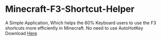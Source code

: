 # Minecraft-F3-Shortcut-Helper
A Simple Application, Which helps the 60% Keyboard users to use the F3 shortcuts more efficiently in Minecraft. No need to use AutoHotKey
Download [Here](https://github.com/HaxOrWot/F3-Shortcut-Helper/releases/tag/minecraft)
